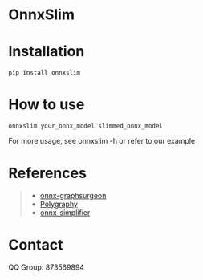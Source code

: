 # OnnxSlim


# Installation
```
pip install onnxslim
```

# How to use
```
onnxslim your_onnx_model slimmed_onnx_model
```
For more usage, see onnxslim -h or refer to our example 

# References
> * [onnx-graphsurgeon](https://github.com/NVIDIA/TensorRT/tree/main/tools/onnx-graphsurgeon)
> * [Polygraphy](https://github.com/NVIDIA/TensorRT/tree/main/tools/Polygraphy/polygraphy)
> * [onnx-simplifier](https://github.com/daquexian/onnx-simplifier)

# Contact
QQ Group: 873569894

